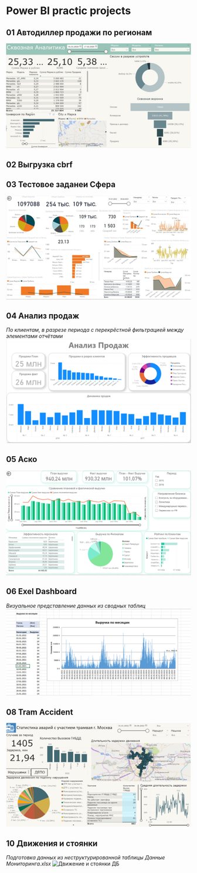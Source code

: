 # Power BI practic projects

## 01 Автодиллер продажи по регионам
![Дашборд 01](01_Autodealler/01.JPG)
## 02 Выгрузка cbrf
## 03 Тестовое заданеи Сфера
![Дашборд 03](03_Cфера%20тестовое%20задание/Тестовой%20задание%201%20230923.JPG)
## 04 Анализ продаж 
*По клиентам, в разрезе периода с перекрёстной фильтрацией между элементами отчётами*
![04](image.png)

## 05 Аско
![Дашборд 05](05_Asko_task/DashboardAsko.PNG)

## 06 Exel Dashboard 
*Визуальное представление данных из сводных таблиц*
![06](06_Exel_Dashboard/06.png)

## 08 Tram Accident
![Статистика ДТП трамвайного депо г.Москвы](08_Tram_Accident/tram.png)

## 10 Движения и стоянки
*Подготовка данных из неструктурированной таблицы Данные Мониторинга.xlsx*
![Движение и стоянки ДБ](10.png)
